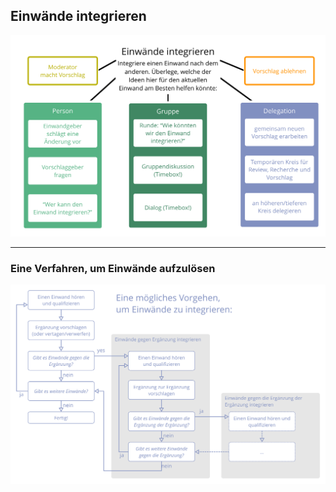 ## Einwände integrieren

![inline,fit](img/agreements/resolve-objections.png)

* * *

### Eine Verfahren, um Einwände aufzulösen

![inline,fit](img/agreements/resolve-objections-process.png)